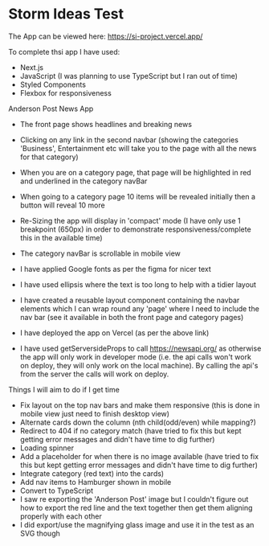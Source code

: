 # Storm Ideas Test

The App can be viewed here: https://si-project.vercel.app/

To complete thsi app I have used:

- Next.js
- JavaScript (I was planning to use TypeScript but I ran out of time)
- Styled Components
- Flexbox for responsiveness

Anderson Post News App

- The front page shows headlines and breaking news
- Clicking on any link in the second navbar (showing the categories 'Business', Entertainment etc will take you to the page with all the news for that category)
- When you are on a category page, that page will be highlighted in red and underlined in the category navBar
- When going to a category page 10 items will be revealed initially then a button will reveal 10 more
- Re-Sizing the app will display in 'compact' mode (I have only use 1 breakpoint (650px) in order to demonstrate responsiveness/complete this in the available time)
- The category navBar is scrollable in mobile view
- I have applied Google fonts as per the figma for nicer text
- I have used ellipsis where the text is too long to help with a tidier layout
- I have created a reusable layout component containing the navbar elements which I can wrap round any 'page' where I need to include the nav bar (see it available in both the front page and category pages)

- I have deployed the app on Vercel (as per the above link)
- I have used getServersideProps to call https://newsapi.org/ as otherwise the app will only work in developer mode (i.e. the api calls won't work on deploy, they will only work on the local machine). By calling the api's from the server the calls will work on deploy.

Things I will aim to do if I get time

- Fix layout on the top nav bars and make them responsive (this is done in mobile view just need to finish desktop view)
- Alternate cards down the column (nth child(odd/even) while mapping?)
- Redirect to 404 if no category match (have tried to fix this but kept getting error messages and didn't have time to dig further)
- Loading spinner
- Add a placeholder for when there is no image available (have tried to fix this but kept getting error messages and didn't have time to dig further)
- Integrate category (red text) into the cards)
- Add nav items to Hamburger shown in mobile
- Convert to TypeScript
- I saw re exporting the 'Anderson Post' image but I couldn't figure out how to export the red line and the text together then get them aligning properly with each other
- I did export/use the magnifying glass image and use it in the test as an SVG though
